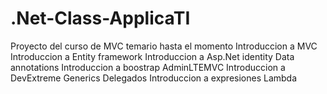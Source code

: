 # .Net-Class-ApplicaTI
Proyecto del curso de MVC
temario hasta el momento
Introduccion a MVC
Introduccion a Entity framework
Introduccion a Asp.Net identity
Data annotations
Introduccion a boostrap
AdminLTEMVC
Introduccion a DevExtreme
Generics
Delegados
Introduccion a expresiones Lambda

